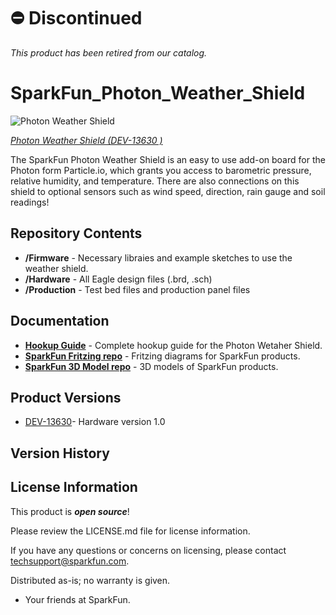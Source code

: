 ⛔️ Discontinued
====================
*This product has been retired from our catalog.*

SparkFun_Photon_Weather_Shield
===========================

![Photon Weather Shield](https://cdn.sparkfun.com//assets/parts/1/1/0/1/7/13630-01a.jpg)

[*Photon Weather Shield (DEV-13630 )*](https://www.sparkfun.com/products/13630)

The SparkFun Photon Weather Shield is an easy to use add-on board for the Photon form Particle.io, which  grants you access to barometric pressure, relative humidity, and temperature. There are also connections on this shield to optional sensors such as wind speed, direction, rain gauge and soil readings!

Repository Contents
-------------------

* **/Firmware** - Necessary libraies and example sketches to use the weather shield. 
* **/Hardware** - All Eagle design files (.brd, .sch)
* **/Production** - Test bed files and production panel files

Documentation
--------------
* **[Hookup Guide](https://learn.sparkfun.com/tutorials/photon-weather-shield-hookup-guide)** - Complete hookup guide for the Photon Wetaher Shield.
* **[SparkFun Fritzing repo](https://github.com/sparkfun/Fritzing_Parts)** - Fritzing diagrams for SparkFun products.
* **[SparkFun 3D Model repo](https://github.com/sparkfun/3D_Models)** - 3D models of SparkFun products. 

Product Versions
----------------
* [DEV-13630](https://www.sparkfun.com/products/13630)- Hardware version 1.0

Version History
---------------


License Information
-------------------

This product is _**open source**_! 

Please review the LICENSE.md file for license information. 

If you have any questions or concerns on licensing, please contact techsupport@sparkfun.com.

Distributed as-is; no warranty is given.

- Your friends at SparkFun.
